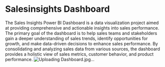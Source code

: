 # Salesinsights Dashboard
The Sales Insights Power BI Dashboard is a data visualization project aimed at providing comprehensive and actionable insights into sales performance. The primary goal of the dashboard is to help sales teams and stakeholders gain a deeper understanding of sales trends, identify opportunities for growth, and make data-driven decisions to enhance sales performance. By consolidating and analyzing sales data from various sources, the dashboard provides a holistic view of sales metrics, customer behavior, and product performance.
![Uploading Dashboard.jpg…]()
